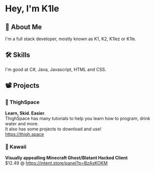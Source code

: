 
# Hey, I'm K1le


## 🚀 About Me
I'm a full stack developer, mostly known as K1, K2, K1lez or K1le.


## 🛠 Skills
I'm good at C#, Java, Javascript, HTML and CSS.
## 📽️ Projects
### 🥳 ThighSpace
**Learn, Skid. Easier**.\
ThighSpace has many tutorials to help you learn how to program, drink water and more.\
It also has some projects to download and use!\
https://thigh.space

### 💜 Kawaii
**Visually appealling Minecraft Ghost/Blatant Hacked Client**\
$12.49 @ https://intent.store/panel?p=BzAsKOKM
